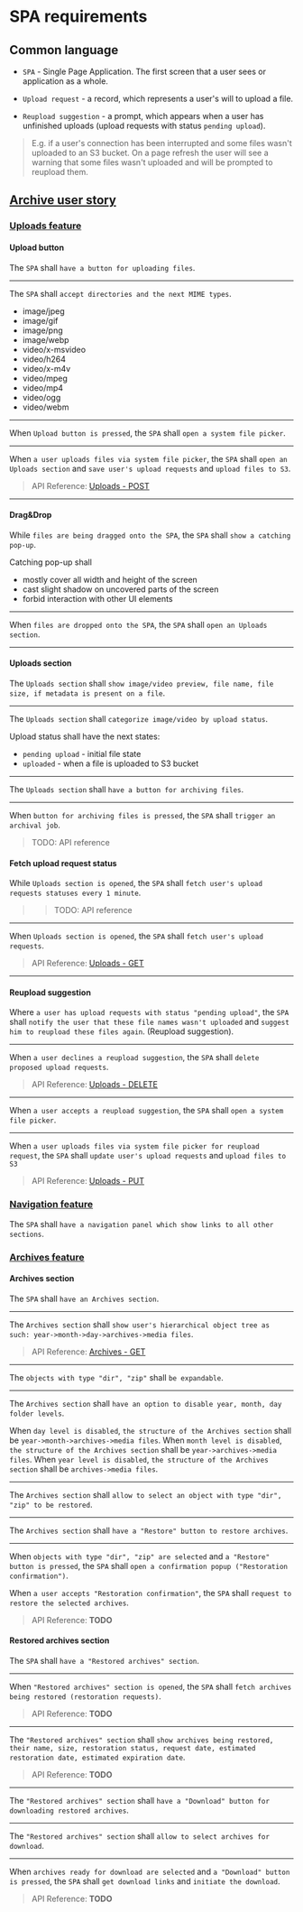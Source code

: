 # SPA requirements

## Common language

- `SPA` - Single Page Application. The first screen that a user sees or application as a whole.

- `Upload request` - a record, which represents a user's will to upload a file.

- `Reupload suggestion` - a prompt, which appears when a user has unfinished uploads (upload requests with status `pending upload`).

> E.g. if a user's connection has been interrupted and some files wasn't uploaded to an S3 bucket. On a page refresh the user will see a warning that some files wasn't uploaded and will be prompted to reupload them.

## [Archive user story](../../user-stories.md#archive)

### [Uploads feature](../../features-breakdown.md#uploads)

#### Upload button

The `SPA` shall `have a button for uploading files`.

---

The `SPA` shall `accept directories and the next MIME types`.

- image/jpeg
- image/gif
- image/png
- image/webp
- video/x-msvideo
- video/h264
- video/x-m4v
- video/mpeg
- video/mp4
- video/ogg
- video/webm

---

When `Upload button is pressed`, the `SPA` shall `open a system file picker`.

---

When `a user uploads files via system file picker`, the `SPA` shall `open an Uploads section` and `save user's upload requests` and `upload files to S3`.

> API Reference: [Uploads - POST](../backend/family-archive-web-server.md#uploads---post)

---


#### Drag&Drop

While `files are being dragged onto the SPA`, the `SPA` shall `show a catching pop-up`.

Catching pop-up shall 

- mostly cover all width and height of the screen
- cast slight shadow on uncovered parts of the screen
- forbid interaction with other UI elements

---

When `files are dropped onto the SPA`, the `SPA` shall `open an Uploads section`.

---

#### Uploads section

The `Uploads section` shall `show image/video preview, file name, file size, if metadata is present on a file`.

---

The `Uploads section` shall `categorize image/video by upload status`.

Upload status shall have the next states:

- `pending upload` - initial file state
- `uploaded` - when a file is uploaded to S3 bucket

---

The `Uploads section` shall `have a button for archiving files`.

---

When `button for archiving files is pressed`, the `SPA` shall `trigger an archival job`.

> TODO: API reference

#### Fetch upload request status

While `Uploads section is opened`, the `SPA` shall `fetch user's upload requests statuses every 1 minute`.

>> TODO: API reference

---

When `Uploads section is opened`, the `SPA` shall `fetch user's upload requests`.

> API Reference: [Uploads - GET](../backend/family-archive-web-server.md#uploads---get)

---

#### Reupload suggestion

Where `a user has upload requests with status "pending upload"`, the `SPA` shall `notify the user that these file names wasn't uploaded` and `suggest him to reupload these files again`. (Reupload suggestion).

---

When `a user declines a reupload suggestion`, the `SPA` shall `delete proposed upload requests`.

> API Reference: [Uploads - DELETE](../backend/family-archive-web-server.md#uploads---delete)
---

When `a user accepts a reupload suggestion`, the `SPA` shall `open a system file picker`.

---

When `a user uploads files via system file picker for reupload request`, the `SPA` shall `update user's upload requests` and `upload files to S3`

> API Reference: [Uploads - PUT](../backend/family-archive-web-server.md#uploads---put)

### [Navigation feature](../../features-breakdown.md#navigation)

The `SPA` shall `have a navigation panel which show links to all other sections`.

### [Archives feature](../../features-breakdown.md#archives)

#### Archives section

The `SPA` shall `have an Archives section`.

---

The `Archives section` shall `show user's hierarchical object tree as such: year->month->day->archives->media files`.

> API Reference: [Archives - GET](../backend/family-archive-web-server.md#get-object-tree-flat)

---

The `objects with type "dir", "zip"` shall `be expandable`.

---

The `Archives section` shall `have an option to disable year, month, day folder levels`.

When `day level is disabled`, `the structure of the Archives section` shall be `year->month->archives->media files`.
When `month level is disabled`, `the structure of the Archives section` shall be `year->archives->media files`.
When `year level is disabled`, `the structure of the Archives section` shall be `archives->media files`.

---

The `Archives section` shall `allow to select an object with type "dir", "zip" to be restored`.

---

The `Archives section` shall `have a "Restore" button to restore archives`.

---

When `objects with type "dir", "zip" are selected` and `a "Restore" button is pressed`, the `SPA` shall `open a confirmation popup ("Restoration confirmation")`.

When `a user accepts "Restoration confirmation"`, the `SPA` shall `request to restore the selected archives`.

> API Reference: **TODO**

#### Restored archives section

The `SPA` shall `have a "Restored archives" section`.

---

When `"Restored archives" section is opened`, the `SPA` shall `fetch archives being restored (restoration requests)`.

> API Reference: **TODO**

---

The `"Restored archives" section` shall `show archives being restored, their name, size, restoration status, request date, estimated restoration date, estimated expiration date`.

> API Reference: **TODO**

---

The `"Restored archives" section` shall `have a "Download" button for downloading restored archives`.

---

The `"Restored archives" section` shall `allow to select archives for download`.

---

When `archives ready for download are selected` and `a "Download" button is pressed`, the `SPA` shall `get download links` and `initiate the download`.

> API Reference: **TODO**

